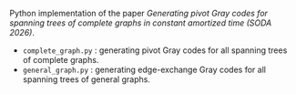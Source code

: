 Python implementation of the paper *Generating pivot Gray codes for spanning trees of complete graphs in constant amortized time (SODA 2026)*.

- `complete_graph.py` : generating pivot Gray codes for all spanning trees of complete graphs.
- `general_graph.py` : generating edge-exchange Gray codes for all spanning trees of general graphs. 